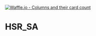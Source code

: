 [![Waffle.io - Columns and their card count](https://badge.waffle.io/night28/HSR_SA.png?columns=all)](https://waffle.io/night28/HSR_SA?utm_source=badge)
# HSR_SA